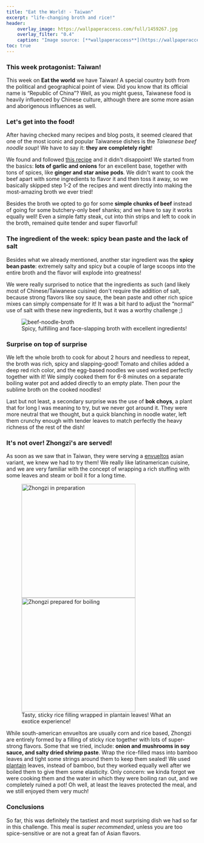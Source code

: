 ```yaml
---
title: "Eat the World! - Taiwan"
excerpt: "life-changing broth and rice!"
header:
    overlay_image: https://wallpaperaccess.com/full/1459267.jpg
    overlay_filter: "0.4"
    caption: "Image source: [**wallpaperaccess**](https://wallpaperaccess.com/taiwan-flag)"
toc: true
---
```

### This week protagonist: Taiwan!
This week on **Eat the world** we have Taiwan! A special country both from the political and geographical point of view. Did you know that its official name is “Republic of China”? Well, as you might guess, Taiwanese food is heavily influenced by Chinese culture, although there are some more asian and aborigenous influences as well.

### Let's get into the food!
After having checked many recipes and blog posts, it seemed cleared that one of the most iconic and popular Taiwanese dishes is the _Taiwanese beef noodle soup_! We have to say it: **they are completely right**!

We found and followed [this recipe](https://tasty.co/recipe/taiwanese-beef-noodle-soup) and it didn't disappoint! We started from the basics: **lots of garlic and onions** for an excellent base, together with tons of spices, like **ginger and star anise pods**. We didn't want to cook the beef apart with some ingredients to flavor it and then toss it away, so we basically skipped step 1-2 of the recipes and went directly into making the most-amazing broth we ever tried!

Besides the broth we opted to go for some **simple chunks of beef** instead of going for some butchery-only beef shanks; and we have to say it works equally well! Even a simple fatty steak, cut into thin strips and left to cook in the broth, remained quite tender and super flavorful!

### The ingredient of the week: spicy bean paste and the lack of salt
Besides what we already mentioned, another star ingredient was the **spicy bean paste**: extremely salty and spicy but a couple of large scoops into the entire broth and the flavor will explode into greatness!

We were really surprised to notice that the ingredients as such (and likely most of Chinese/Taiwanese cuisine) don't require the addition of salt, because strong flavors like soy sauce, the bean paste and other rich spice mixes can simply compensate for it! It was a bit hard to adjust the “normal” use of salt with these new ingredients, but it was a worthy challenge ;)

<figure style="width: 500px" class="align-center">
        <img src="{{ site.url }}{{ site.baseurl }}/assets/images/eat_the_world/taiwan_1.jpg" alt="beef-noodle-broth">
        <figcaption>Spicy, fulfilling and face-slapping broth with excellent ingredients!</figcaption>
</figure>

### Surprise on top of surprise
We left the whole broth to cook for about 2 hours and needless to repeat, the broth was rich, spicy and slapping-good! Tomato and chilies added a deep red rich color, and the egg-based noodles we used worked perfectly together with it! We simply cooked them for 6-8 minutes on a separate boiling water pot and added directly to an empty plate. Then pour the sublime broth on the cooked noodles!

Last but not least, a secondary surprise was the use of **bok choys**, a plant that for long I was meaning to try, but we never got around it. They were more neutral that we thought, but a quick blanching in noodle water, left them crunchy enough with tender leaves to match perfectly the heavy richness of the rest of the dish!

### It's not over! Zhongzi's are served!
As soon as we saw that in Taiwan, they were serving a [envueltos](https://es.wikipedia.org/wiki/Envuelto) asian variant, we knew we had to try them! We really like latinamerican cuisine, and we are very familiar with the concept of wrapping a rich stuffing with some leaves and steam or boil it for a long time.

<figure>
    <img src="{{ site.url }}{{ site.baseurl }}/assets/images/eat_the_world/taiwan_2.jpg" alt="Zhongzi in preparation" style="width:300px">
    <img src="{{ site.url }}{{ site.baseurl }}/assets/images/eat_the_world/taiwan_3.jpg" alt="Zhongzi prepared for boiling" style="width:300px">
    <figcaption>Tasty, sticky rice filling wrapped in plantain leaves! What an exotice experience!</figcaption>
</figure>

While south-american envueltos are usually corn and rice based, Zhongzi are entirely formed by a filling of sticky rice together with lots of super-strong flavors. Some that we tried, include: **onion and mushrooms in soy sauce, and salty dried shrimp paste**. Wrap the rice-filled mass into bamboo leaves and tight some strings around them to keep them sealed! We used [plantain](https://en.wikipedia.org/wiki/Cooking_banana) leaves, instead of bamboo, but they worked equally well after we boiled them to give them some elasticity. Only concern: we kinda forgot we were cooking them and the water in which they were boiling ran out, and we completely ruined a pot! Oh well, at least the leaves protected the meal, and we still enjoyed them very much!

### Conclusions
So far, this was definitely the tastiest and most surprising dish we had so far in this challenge. This meal is _super recommended_, unless you are too spice-sensitive or are not a great fan of Asian flavors.